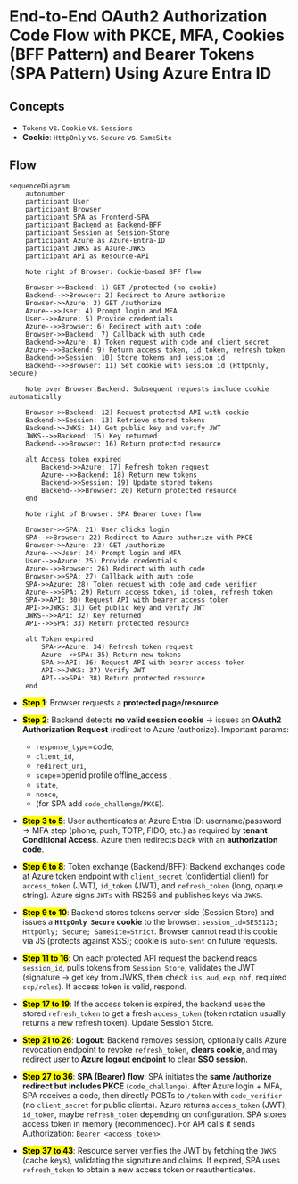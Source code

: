 # End-to-End OAuth2 Authorization Code Flow with PKCE, MFA, Cookies (BFF Pattern) and Bearer Tokens (SPA Pattern) Using Azure Entra ID

## Concepts
- `Tokens` vs. `Cookie` vs. `Sessions`
- **Cookie**: `HttpOnly` vs. `Secure` vs. `SameSite`

## Flow

```mermaid
sequenceDiagram
    autonumber
    participant User
    participant Browser
    participant SPA as Frontend-SPA
    participant Backend as Backend-BFF
    participant Session as Session-Store
    participant Azure as Azure-Entra-ID
    participant JWKS as Azure-JWKS
    participant API as Resource-API

    Note right of Browser: Cookie-based BFF flow

    Browser->>Backend: 1) GET /protected (no cookie)
    Backend-->>Browser: 2) Redirect to Azure authorize
    Browser->>Azure: 3) GET /authorize
    Azure-->>User: 4) Prompt login and MFA
    User-->>Azure: 5) Provide credentials
    Azure-->>Browser: 6) Redirect with auth code
    Browser->>Backend: 7) Callback with auth code
    Backend->>Azure: 8) Token request with code and client secret
    Azure-->>Backend: 9) Return access token, id token, refresh token
    Backend->>Session: 10) Store tokens and session id
    Backend-->>Browser: 11) Set cookie with session id (HttpOnly, Secure)

    Note over Browser,Backend: Subsequent requests include cookie automatically

    Browser->>Backend: 12) Request protected API with cookie
    Backend->>Session: 13) Retrieve stored tokens
    Backend->>JWKS: 14) Get public key and verify JWT
    JWKS-->>Backend: 15) Key returned
    Backend-->>Browser: 16) Return protected resource

    alt Access token expired
        Backend->>Azure: 17) Refresh token request
        Azure-->>Backend: 18) Return new tokens
        Backend->>Session: 19) Update stored tokens
        Backend-->>Browser: 20) Return protected resource
    end

    Note right of Browser: SPA Bearer token flow

    Browser->>SPA: 21) User clicks login
    SPA-->>Browser: 22) Redirect to Azure authorize with PKCE
    Browser->>Azure: 23) GET /authorize
    Azure-->>User: 24) Prompt login and MFA
    User-->>Azure: 25) Provide credentials
    Azure-->>Browser: 26) Redirect with auth code
    Browser->>SPA: 27) Callback with auth code
    SPA->>Azure: 28) Token request with code and code verifier
    Azure-->>SPA: 29) Return access token, id token, refresh token
    SPA->>API: 30) Request API with bearer access token
    API->>JWKS: 31) Get public key and verify JWT
    JWKS-->>API: 32) Key returned
    API-->>SPA: 33) Return protected resource

    alt Token expired
        SPA->>Azure: 34) Refresh token request
        Azure-->>SPA: 35) Return new tokens
        SPA->>API: 36) Request API with bearer access token
        API->>JWKS: 37) Verify JWT
        API-->>SPA: 38) Return protected resource
    end
```

- **<mark>Step 1</mark>**: Browser requests a **protected page/resource**.
   
- **<mark>Step 2</mark>**: Backend detects **no valid session cookie** → issues an **OAuth2 Authorization Request** (redirect to Azure /authorize). Important params:
    - `response_type`=code,
    - `client_id`,
    - `redirect_uri`,
    - `scope`=openid profile offline_access <api-scope>,
    - `state`,
    - `nonce`,
    - (for SPA add `code_challenge`/`PKCE`).

- **<mark>Step 3 to 5</mark>**: User authenticates at Azure Entra ID: username/password → MFA step (phone, push, TOTP, FIDO, etc.) as required by **tenant Conditional Access**. Azure then redirects back with an **authorization code**.

- **<mark>Step 6 to 8</mark>**: Token exchange (Backend/BFF): Backend exchanges code at Azure token endpoint with `client_secret` (confidential client) for `access_token` (JWT), `id_token` (JWT), and `refresh_token` (long, opaque string). Azure signs `JWTs` with RS256 and publishes keys via `JWKS`.

- **<mark>Step 9 to 10</mark>**: Backend stores tokens server-side (Session Store) and issues a **`HttpOnly Secure` cookie** to the browser: `session_id=SESS123; HttpOnly; Secure; SameSite=Strict`. Browser cannot read this cookie via JS (protects against XSS); cookie is `auto-sent` on future requests.

- **<mark>Step 11 to 16</mark>**: On each protected API request the backend reads `session_id`, pulls tokens from `Session Store`, validates the JWT (signature → get key from JWKS, then check `iss`, `aud`, `exp`, `nbf`, required `scp/roles`). If access token is valid, respond.

- **<mark>Step 17 to 19</mark>**: If the access token is expired, the backend uses the stored `refresh_token` to get a fresh `access_token` (token rotation usually returns a new refresh token). Update Session Store.

- **<mark>Step 21 to 26</mark>**: **Logout**: Backend removes session, optionally calls Azure revocation endpoint to revoke `refresh_token`, **clears cookie**, and may redirect user to **Azure logout endpoint** to clear **SSO session**.

- **<mark>Step 27 to 36</mark>**: **SPA (Bearer) flow**: SPA initiates the **same /authorize redirect but includes PKCE** (`code_challenge`). After Azure login + MFA, SPA receives a code, then directly POSTs to `/token` with `code_verifier` (no `client_secret` for public clients). Azure returns `access_token` (JWT), `id_token`, maybe `refresh_token` depending on configuration. SPA stores access token in memory (recommended). For API calls it sends Authorization: `Bearer <access_token>`.

- **<mark>Step 37 to 43</mark>**: Resource server verifies the JWT by fetching the `JWKS` (cache keys), validating the signature and claims. If expired, SPA uses `refresh_token` to obtain a new access token or reauthenticates.

